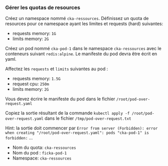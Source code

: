 
### Gérer les quotas de resources

Créez un namespace nommé `cka-ressources`. Définissez un quota de resources pour ce namespace ayant les limites et requests (hard) suivantes:

- requests memory: `1G`
- limits memory: `2G`

Créez un pod nommé `cka-pod-1` dans le namespace `cka-ressources` avec le conteneurs suivant `redis:alpine`.
Le manifeste du pod devra être écrit en yaml.

Affectez les `requests` et `limits` suivantes au pod :

- requests memory: `1.5G`
- request cpu: `250m`
- limits memory: `2G`

Vous devez écrire le manifeste du pod dans le fichier `/root/pod-over-request.yaml`


Copiez la sortie résultant de la commande `kubectl apply -f /root/pod-over-request.yaml` dans le fichier `/tmp/pod-over-request.txt`

Hint: la sortie doit commencer par `Error from server (Forbidden): error when creating "/root/pod-over-request.yaml": pods "cka-pod-1" is forbidden:` ...


- Nom du quota: `cka-ressources`
- Nom du pod : `ficka-pod-1`     
- Namespace: `cka-ressources`   


   
